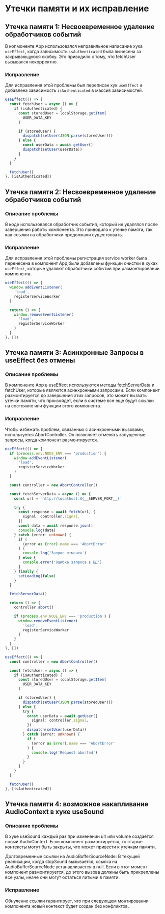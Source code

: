 # Утечки памяти и их исправление

## Утечка памяти 1: Несвоевременное удаление обработчиков событий

В копмоненте App использовался неправильное написание хука `useEffect`, когда зависимость `isAuthenticated` была вынесена за закрывающуюся скобку. Это приводило к тому, что fetchUser вызывался некорректно.

### Исправление

Для исправления этой проблемы был переписан хук `useEffect` и добавлена зависимость `isAuthenticated` в массив зависимостей.

```typescript
useEffect(() => {
  const fetchUser = async () => {
    if (isAuthenticated) {
      const storedUser = localStorage.getItem(
        USER_DATA_KEY
      )

      if (storedUser) {
        dispatch(setUser(JSON.parse(storedUser)))
      } else {
        const userData = await getUser()
        dispatch(setUser(userData))
      }
    }
  }

  fetchUser()
}, [isAuthenticated])
```

## Утечка памяти 2: Несвоевременное удаление обработчиков событий

### Описание проблемы

В коде использовался обработчик события, который не удалялся после завершения работы компонента. Это приводило к утечке памяти, так как ссылки на обработчики продолжали существовать.

### Исправление

Для исправления этой проблемы регистрация service worker была перенесена в компонент App,были добавлены функции очистки в хуках `useEffect`, которые удаляют обработчики событий при размонтировании компонента.

```typescript
useEffect(() => {
  window.addEventListener(
    'load',
    registerServiceWorker
  )

  return () => {
    window.removeEventListener(
      'load',
      registerServiceWorker
    )
  }
}, [])
```

## Утечка памяти 3: Асинхронные Запросы в useEffect без отмены

### Описание проблемы

В компоненте App в useEffect используются методы fetchServerData и fetchUser, которые являются асинхронными запросами. Если компонент размонтируется до завершения этих запросов, это может вызвать утечки памяти, что произойдет, если в системе все еще будут ссылки на состояние или функции этого компонента.

### Исправление

Чтобы избежать проблем, связанных с асинхронными вызовами, используется AbortController. Он позволяет отменять запущенные запросы, когда компонент размонтируется.

```typescript
useEffect(() => {
  if (process.env.NODE_ENV === 'production') {
    window.addEventListener(
      'load',
      registerServiceWorker
    )
  }

  const controller = new AbortController()

  const fetchServerData = async () => {
    const url = `http://localhost:${__SERVER_PORT__}`

    try {
      const response = await fetch(url, {
        signal: controller.signal,
      })
      const data = await response.json()
      console.log(data)
    } catch (error: unknown) {
      if (
        (error as Error).name === 'AbortError'
      ) {
        console.log('Запрос отменен')
      } else {
        console.error('Ошибка запроса в БД')
      }
    } finally {
      setLoading(false)
    }
  }

  fetchServerData()

  return () => {
    controller.abort()

    if (process.env.NODE_ENV === 'production') {
      window.removeEventListener(
        'load',
        registerServiceWorker
      )
    }
  }
}, [])

useEffect(() => {
  const controller = new AbortController()

  const fetchUser = async () => {
    if (isAuthenticated) {
      const storedUser = localStorage.getItem(
        USER_DATA_KEY
      )

      if (storedUser) {
        dispatch(setUser(JSON.parse(storedUser)))
      } else {
        try {
          const userData = await getUser({
            signal: controller.signal,
          })
          dispatch(setUser(userData))
        } catch (error: unknown) {
          if (
            (error as Error).name === 'AbortError'
          ) {
            console.log('Request aborted')
          }
        }
      }
    }
  }

  fetchUser()
}, [isAuthenticated])
```

## Утечка памяти 4: возможное накапливание AudioContext в хуке useSound

### Описание проблемы
В хуке useSound каждый раз при изменении url или volume создаётся новый AudioContext. Если компонент размонтируется, то старые контексты могут быть закрыты, что может привести к утечкам памяти.

 Долговременные ссылки на AudioBufferSourceNode:
В текущей реализации, когда stopSound вызывается, ссылка на AudioBufferSourceNode устанавливается в null. Если в этот момент компонент размонтируется, до этого вызова должны быть прикреплены все узлы, иначе они могут остаться литыми в памяти.

### Исправление
Обнуление ссылки гарантирует, что при следующем монтировании компонента новый контекст будет создан без конфликтов.